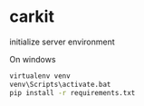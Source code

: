 # carkit

initialize server environment

On windows
```bash
virtualenv venv
venv\Scripts\activate.bat
pip install -r requirements.txt 
```